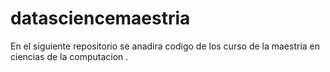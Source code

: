 # datasciencemaestria

En el siguiente repositorio se anadira codigo de los curso de la maestria en ciencias de la computacion .
